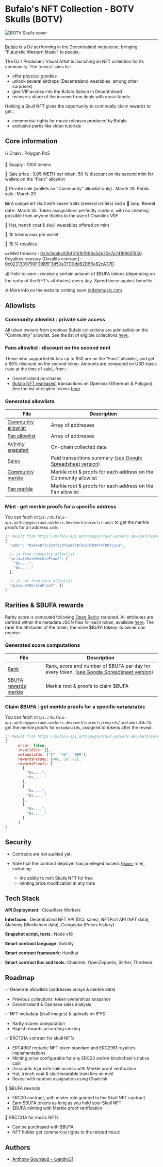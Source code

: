 # Bufalo's NFT Collection - BOTV Skulls (BOTV)

<img src="assets/cover.png" alt="BOTV Skulls cover">

---

[Bufalo](https://twitter.com/bufalomusic) is a DJ performing in the Decentraland metaverse, bringing "Futuristic Western Music" to people.

The DJ / Producer / Visual Artist is launching an NFT collection for its community. The tokens' aims to :

- offer physical goodies
- unlock several airdrops (Decentraland wearables, among other surprises)
- give VIP access into the Bufalo Saloon in Decentraland
- receive a share of the income from deals with music labels

Holding a Skull NFT gives the opportunity to continually claim rewards to get :

- commercial rights for music releases produced by Bufalo
- exclusive perks like video tutorials

## Core information

⛓️ Chain : Polygon PoS

🔢 Supply : 1000 tokens

🔖 Sale price : 0.05 WETH per token, 50 % discount on the second mint for wallets on the "Fans" allowlist

📅 Private sale (wallets on "Community" allowlist only) : March 28. Public sale : March 29

🖼️ A unique art skull with seven traits (several rarities) and a 🎵 loop. Reveal date : March 30. Token assignations perfectly random, with no cheating possible from anyone thanks to the use of Chainlink VRF

🎁 Hat, trench coat & skull wearables offered on mint

🔢 10 tokens max per wallet

👑 10 % royalties

💵 Mint treasury : [0x3c0dabc82bf51d1bf994a54e70e7a7d19865f950](https://debank.com/profile/0x3c0dabc82bf51d1bf994a54e70e7a7d19865f950). Royalties treasury (Oxsplits contract) : [0x0231339790F09B5F3d50a37D0dd82D66e82cA37D](https://app.0xsplits.xyz/accounts/0x0231339790F09B5F3d50a37D0dd82D66e82cA37D/?chainId=137)

💰 Hold-to-earn : receive a certain amount of $BUFA tokens (depending on the rarity of the NFT's attributes) every day. Spend these against benefits.

🌐 More info on the website coming soon [bufalomusic.com](https://bufalomusic.com)

## Allowlists

### Community allowlist : private sale access

All token owners from previous Bufalo collections are admissible on the "Community" allowlist. See the list of eligible collections [here](./data/inputs/previous-collections/index.js).

### Fans allowlist : discount on the second mint

Those who supported Bufalo up to $50 are on the "Fans" allowlist, and get a 50% discount on the second token. Amounts are computed on USD-basis (rate at the time of sale), from :

- Decentraland purchases
- [Bufalo NFT realeases'](https://opensea.io/collection/bufalonftreleases) transactions on Opensea (Ethereum & Polygon). See the list of eligible tokens [here](./data/inputs/previous-collections/opensea-nftreleases.js).

### Generated allowlists

| File                                                                | Description                                                                                                                                                        |
| ------------------------------------------------------------------- | ------------------------------------------------------------------------------------------------------------------------------------------------------------------ |
| [Community allowlist](./data/results/allowlists/community.json)     | Array of addresses                                                                                                                                                 |
| [Fan allowlist](./data/results/allowlists/fans.json)                | Array of addresses                                                                                                                                                 |
| [Activity snapshot](./data/results/communityActivity/snapshot.json) | On-chain collected data                                                                                                                                            |
| [Sales](./data/results/communityActivity/totalSales.csv)            | Paid transactions summary ([see Google Spreadsheet version](https://docs.google.com/spreadsheets/d/1jFPqO3S3dCODnYy4J-3v0ztPCuOTN7Qsvka_N4w_-K8/edit?usp=sharing)) |
| [Community merkle](./data/results/merkleAllowlists/community.json)  | Merkle root & proofs for each address on the Community allowlist                                                                                                   |
| [Fan merkle](./data/results/merkleAllowlists/community.json)        | Merkle root & proofs for each address on the Fan allowlist                                                                                                         |

### Mint : get merkle proofs for a specific address

You can fetch `https://bufalo-api.anthonygourraud.workers.dev/merkleproofs/:addr` to get the merkle proofs for an address `addr`.

```js
// Result from https://bufalo-api.anthonygourraud.workers.dev/merkleproofs/0x64E8f7C2B4fd33f5E8470F3C6Df04974F90fc2cA
{
  "addr": "0x64e8f7c2b4fd33f5e8470f3c6df04974f90fc2ca",

  // is from Community allowlist
  "privateSaleMerkleProof": [
    "0x....",
    "0x....."
  ],

  // is not from Fans allowlist
  "discountMerkleProof": []
}
```

## Rarities & $BUFA rewards

Rarity score is computed following [Open Rarity](https://www.openrarity.dev/) standard.
All attributes are defined within the metadata JSON files for each token, available [here](./data/results/metadata/BOTV/tokens/). The rarer the attributes of the token, the more $BUFA tokens its owner can receive.

### Generated score computations

| File                                                                       | Description                                                                                                                                                                      |
| -------------------------------------------------------------------------- | -------------------------------------------------------------------------------------------------------------------------------------------------------------------------------- |
| [Rank](./data/results/metadata/BOTV/rank.csv)                              | Rank, score and number of $BUFA per day for every token. ([see Google Spreadsheet version](https://docs.google.com/spreadsheets/d/1igOFN5aebsixi28IkVbI0plyBg_lg3uJtMb_bXB1DX4)) |
| [$BUFA rewards merkle](./data/results/metadata/bufaRewardsMerkleData.json) | Merkle root & proofs to claim $BUFA                                                                                                                                              |

### Claim $BUFA : get merkle proofs for a specific `metadataIds`

You can fetch `https://bufalo-api.anthonygourraud.workers.dev/merkleproofs/rewards/:metadataIds` to get the merkle proofs for `metadataIds`, assigned to tokens after the reveal.

```js
// Result from https://bufalo-api.anthonygourraud.workers.dev/merkleproofs/rewards/1,45,999
{
      error: false,
      invalidIds: [],
      metadataIds: ["1", "45", "999"],
      rewardsPerDay: [400, 50, 75],
      rewardsProofs: [
        [
          "0x....",
          "0x....."
        ],
        [
          "0x....",
          "0x....."
        ],
        [
          "0x....",
          "0x....."
        ]
      ]
}
```

## Security

- Contracts are not audited yet.

- Note that the contract deployer has privileged access ([`Owner`](https://docs.openzeppelin.com/contracts/4.x/api/access#Ownable) role), including:

  - the ability to mint Skulls NFT for free
  - minting price modification at any time

## Tech Stack

**API Deployment** : Cloudflare Workers

**Interfaces** : Decentraland NFT API (DCL sales), NFTPort API (NFT data), Alchemy (Blockchain data), Coingecko (Prices history)

**Snapshot script, tests :** Node v18

**Smart contract language:** Solidity

**Smart contract framework:** Hardhat

**Smart contract libs and tools:** Chainlink, OpenZeppelin, Slither, Thirdweb

## Roadmap

✅ Generate allowlists (addresses arrays & merkle data)

- Previous collections' token ownerships snapshot
- Decentraland & Opensea sales analysis

✅ NFT metadata (skull images) & uploads on IPFS

- Rarity scores computation
- Higest rewards according ranking

✅ ERC721A contract for skull NFTs

- ERC4907 rentable NFT token standard and ERC2981 royalties implementations
- Minting price configurable for any ERC20 and/or blockchain's native coin
- Discounts & private sale access with Merkle proof verification
- Hat, trench coat & skull wearable transfers on mint
- Reveal with random assignation using Chainlink

🔲 $BUFA rewards

- ERC20 contract, with minter role granted to the Skull NFT contract
- Earn $BUFA tokens as long as you hold your Skull NFT
- $BUFA minting with Merkle proof verification

🔲 ERC721A for music NFTs

- Can be purchased with $BUFA
- NFT holder get commercial rights to the related music

## Authors

- [Anthony Gourraud - @antho31](https://www.github.com/antho31)
